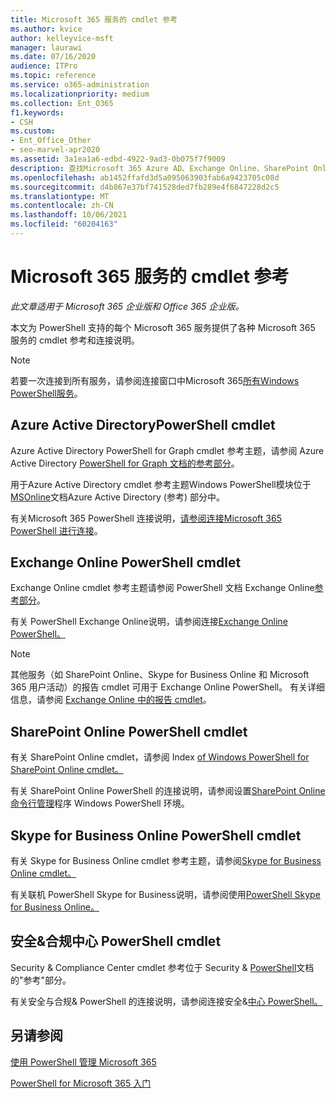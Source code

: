 ```yaml
---
title: Microsoft 365 服务的 cmdlet 参考
ms.author: kvice
author: kelleyvice-msft
manager: laurawi
ms.date: 07/16/2020
audience: ITPro
ms.topic: reference
ms.service: o365-administration
ms.localizationpriority: medium
ms.collection: Ent_O365
f1.keywords:
- CSH
ms.custom:
- Ent_Office_Other
- seo-marvel-apr2020
ms.assetid: 3a1ea1a6-edbd-4922-9ad3-0b075f7f9009
description: 查找Microsoft 365 Azure AD、Exchange Online、SharePoint Online、Skype for Business Online 和安全与合规的 PowerShell cmdlet &引用。
ms.openlocfilehash: ab1452ffafd3d5a095063903fab6a9423705c08d
ms.sourcegitcommit: d4b867e37bf741528ded7fb289e4f6847228d2c5
ms.translationtype: MT
ms.contentlocale: zh-CN
ms.lasthandoff: 10/06/2021
ms.locfileid: "60204163"
---
```

# <a name="cmdlet-references-for-microsoft-365-services"></a>Microsoft 365 服务的 cmdlet 参考

*此文章适用于 Microsoft 365 企业版和 Office 365 企业版。* 

本文为 PowerShell 支持的每个 Microsoft 365 服务提供了各种 Microsoft 365 服务的 cmdlet 参考和连接说明。

> [!NOTE]
> 若要一次连接到所有服务，请参阅连接窗口中Microsoft 365[所有Windows PowerShell服务](connect-to-all-microsoft-365-services-in-a-single-windows-powershell-window.md)。

## <a name="azure-active-directory-powershell-cmdlets"></a>Azure Active DirectoryPowerShell cmdlet

Azure Active Directory PowerShell for Graph cmdlet 参考主题，请参阅 Azure Active Directory [PowerShell for Graph 文档的参考部分](/powershell/azure/active-directory/install-adv2)。

用于Azure Active Directory cmdlet 参考主题Windows PowerShell模块位于[MSOnline](/powershell/azure/active-directory/overview)文档Azure Active Directory (参考) 部分中。

有关Microsoft 365 PowerShell 连接说明，[请参阅连接Microsoft 365 PowerShell 进行连接](connect-to-microsoft-365-powershell.md)。

## <a name="exchange-online-powershell-cmdlets"></a>Exchange Online PowerShell cmdlet

Exchange Online cmdlet 参考主题请参阅 PowerShell 文档 Exchange Online[参考部分](/powershell/exchange/exchange-online-powershell)。

有关 PowerShell Exchange Online说明，请参阅连接[Exchange Online PowerShell。](/powershell/exchange/connect-to-exchange-online-powershell)

> [!NOTE]
> 其他服务（如 SharePoint Online、Skype for Business Online 和 Microsoft 365 用户活动）的报告 cmdlet 可用于 Exchange Online PowerShell。 有关详细信息，请参阅 [Exchange Online 中的报告 cmdlet](/powershell/exchange/exchange-online-powershell)。

## <a name="sharepoint-online-powershell-cmdlets"></a>SharePoint Online PowerShell cmdlet

有关 SharePoint Online cmdlet，请参阅 Index [of Windows PowerShell for SharePoint Online cmdlet。](/powershell/module/sharepoint-online/)

有关 SharePoint Online PowerShell 的连接说明，请参阅设置[SharePoint Online 命令行管理](/powershell/sharepoint/sharepoint-online/connect-sharepoint-online)程序 Windows PowerShell 环境。

## <a name="skype-for-business-online-powershell-cmdlets"></a>Skype for Business Online PowerShell cmdlet

有关 Skype for Business Online cmdlet 参考主题，请参阅[Skype for Business Online cmdlet。](/previous-versions//mt228132(v=technet.10))

有关联机 PowerShell Skype for Business说明，请参阅使用[PowerShell Skype for Business Online。](manage-skype-for-business-online-with-microsoft-365-powershell.md)

## <a name="security--compliance-center-powershell-cmdlets"></a>安全&合规中心 PowerShell cmdlet

Security & Compliance Center cmdlet 参考位于 Security & [PowerShell](/powershell/exchange/scc-powershell)文档的"参考"部分。

有关安全与合规& PowerShell 的连接说明，请参阅连接安全&[中心 PowerShell。](/powershell/exchange/connect-to-scc-powershell)

## <a name="see-also"></a>另请参阅

[使用 PowerShell 管理 Microsoft 365](manage-microsoft-365-with-microsoft-365-powershell.md)

[PowerShell for Microsoft 365 入门](getting-started-with-microsoft-365-powershell.md)